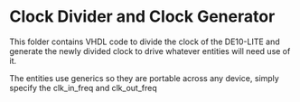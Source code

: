 # Clock Divider and Clock Generator

This folder contains VHDL code to divide the clock of the DE10-LITE and generate the newly divided clock to drive whatever entities will need use of it.

The entities use generics so they are portable across any device, simply specify the clk_in_freq and clk_out_freq
